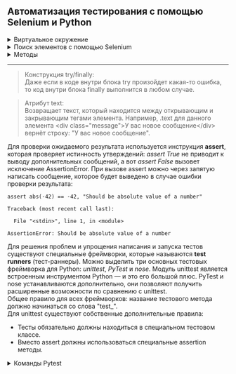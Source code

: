 ## Автоматизация тестирования с помощью Selenium и Python

<details>
<summary>Виртуальное окружение</summary>
  
Активировать:  
```
selenium_env\Scripts\activate.bat
```
Деактивировать:  
```
deactivate.bat
```
</details>

<details>
<summary>Поиск элементов с помощью Selenium</summary>
  
+ find_element(By.ID, value) — поиск по уникальному атрибуту id элемента;
+ find_element(By.CSS_SELECTOR, value) — поиск элемента с помощью правил на основе CSS;
+ find_element(By.XPATH, value) — поиск с помощью языка запросов XPath;
+ find_element(By.NAME, value) — поиск по атрибуту name элемента;
+ find_element(By.TAG_NAME, value) — поиск элемента по названию тега элемента;
+ find_element(By.CLASS_NAME, value) — поиск по значению атрибута class;
+ find_element(By.LINK_TEXT, value) — поиск ссылки на странице по полному совпадению;
+ find_element(By.PARTIAL_LINK_TEXT, value) — поиск ссылки на странице, если текст селектора совпадает с любой частью текста ссылки.
</details>

<details>
<summary>Методы</summary>
  
Открыть веб-страницу в браузере
```
driver.get()
```
Закрыть текущее окно браузера  
```
browser.close()
```
Закрыть все окна, вкладки и процессы вебдрайвера, запущенные во время тестовой сессии
```
browser.quit()
```
Cнять/поставить галочку в элементе типа checkbox или выбрать опцию из группы radiobuttons 
```
option1 = browser.find_element(By.CSS_SELECTOR, "[value='python']")
option1.click()
```
Можно также отметить нужный пункт, выполнив метод click() на элементе label  
```
option1 = browser.find_element(By.CSS_SELECTOR, "[for='java']")
option1.click()
```
</details>

---


> Конструкция try/finally:  
> Даже если в коде внутри блока try произойдет какая-то ошибка, то код внутри блока finally выполнится в любом случае.


> Атрибут text:  
> Возвращает текст, который находится между открывающим и закрывающим тегами элемента. Например, .text для данного элемента \<div class="message">У вас новое сообщение\</div> вернёт строку: "У вас новое сообщение".

Для проверки ожидаемого результата используется инструкция **assert**, которая проверяет истинность утверждений: *assert True* не приводит к выводу дополнительных сообщений, а вот *assert False* вызовет исключение AssertionError. При вызове assert можно через запятую написать сообщение, которое будет выведено в случае ошибки проверки результата:
```
assert abs(-42) == -42, "Should be absolute value of a number"

Traceback (most recent call last):

  File "<stdin>", line 1, in <module>

AssertionError: Should be absolute value of a number
```

Для решения проблем и упрощения написания и запуска тестов существуют специальные фреймворки, которые называются **test runners** (тест-раннеры). Можно выделить три основных тестовых фреймворка для Python: *unittest*, *PyTest* и *nose*. Модуль unittest является встроенным инструментом Python — и это его большой плюс. PyTest и nose устанавливаются дополнительно, они позволяют получить расширенные возможности по сравнению с unittest.  
Общее правило для всех фреймворков: название тестового метода должно начинаться со слова "test_".  
Для unittest существуют собственные дополнительные правила:
+ Тесты обязательно должны находиться в специальном тестовом классе.
+ Вместо assert должны использоваться специальные assertion методы.  

<details>
<summary>Команды Pytest</summary>
  
py.test test_sample.py --collect-only # собирает информацию тестового набора  

py.test test_sample.py -v # выводит вербозные сообщения  

py.test -q test_sample.py # опустить вывод имени файла

python -m pytest -q test_sample.py # вызов pytest через python

py.test --markers # показать доступные маркеры  

py.test -k "TestClass, а не test_one" # запускать только тесты с именами, которые соответствуют "строковому выражению"  

py.test -x # останавливаться после первой неудачи

py.test --maxfail=2 # останавливаться после двух неудач

py.test --showlocals # показывать локальные переменные в трассировках  

py.test -l # (сокращение)

py.test --tb=long # информативное форматирование трассировки по умолчанию  

py.test --tb=native # форматирование стандартной библиотеки Python  

py.test --tb=short # более короткий формат возвратов к трассировке  

py.test --tb=line # только одна строка для каждого сбоя  

py.test --tb=no # отсутствие вывода трассировки  

py.test -x --pdb # при первом сбое сброс в PDB, затем завершение сеанса тестирования

py.test --durations=10 # список 10 самых медленных длительностей теста.

py.test --maxfail=2 -rf # выход после двух сбоев, сообщение о сбое.

py.test -n 4 # посылать тесты на несколько процессоров

py.test -m slowest # запускать тесты с декоратором @pytest.mark.slowest или slowest = pytest.mark.slowest; @slowest

py.test --traceconfig # выяснить, какие плагины py.test активны в вашем окружении.

py.test --instafail # если установлен pytest-instafail, показывать ошибки и сбои мгновенно, а не ждать окончания набора тестов.

</details>
